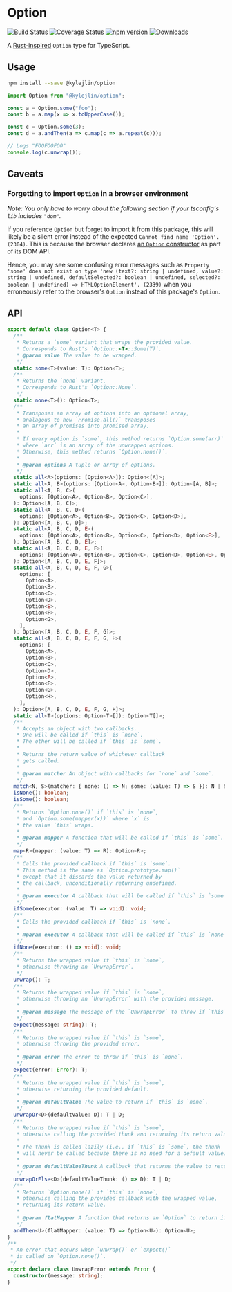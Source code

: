 # Option

[![Build Status](https://travis-ci.com/kylejlin/option.svg?branch=master)](https://travis-ci.com/kylejlin/option)
[![Coverage Status](https://coveralls.io/repos/github/kylejlin/option/badge.svg?branch=master)](https://coveralls.io/github/kylejlin/option?branch=master)
[![npm version](https://badge.fury.io/js/%40kylejlin%2Foption.svg)](https://www.npmjs.com/package/@kylejlin/option)
[![Downloads](https://img.shields.io/npm/dm/%40kylejlin%2Foption.svg)](https://www.npmjs.com/package/@kylejlin/option)

A [Rust-inspired](https://doc.rust-lang.org/std/option/enum.Option.html) `Option` type for TypeScript.

## Usage

```bash
npm install --save @kylejlin/option
```

```ts
import Option from "@kylejlin/option";

const a = Option.some("foo");
const b = a.map(x => x.toUpperCase());

const c = Option.some(3);
const d = a.andThen(a => c.map(c => a.repeat(c)));

// Logs "FOOFOOFOO"
console.log(c.unwrap());
```

## Caveats

### Forgetting to import `Option` in a browser environment

_Note: You only have to worry about the following section if your tsconfig's `lib` includes `"dom"`._

If you reference `Option` but forget to import it from this package, this will likely be a silent error instead of the expected `Cannot find name 'Option'. (2304)`. This is because the browser declares [an `Option` constructor](https://developer.mozilla.org/en-US/docs/Web/API/HTMLOptionElement/Option) as part of its DOM API.

Hence, you may see some confusing error messages such as `Property 'some' does not exist on type 'new (text?: string | undefined, value?: string | undefined, defaultSelected?: boolean | undefined, selected?: boolean | undefined) => HTMLOptionElement'. (2339)` when you erroneously refer to the browser's `Option` instead of this package's `Option`.

## API

```ts
export default class Option<T> {
  /**
   * Returns a `some` variant that wraps the provided value.
   * Corresponds to Rust's `Option::<T>::Some(T)`.
   * @param value The value to be wrapped.
   */
  static some<T>(value: T): Option<T>;
  /**
   * Returns the `none` variant.
   * Corresponds to Rust's `Option::None`.
   */
  static none<T>(): Option<T>;
  /**
   * Transposes an array of options into an optional array,
   * analagous to how `Promise.all()` transposes
   * an array of promises into promised array.
   *
   * If every option is `some`, this method returns `Option.some(arr)`
   * where `arr` is an array of the unwrapped options.
   * Otherwise, this method returns `Option.none()`.
   *
   * @param options A tuple or array of options.
   */
  static all<A>(options: [Option<A>]): Option<[A]>;
  static all<A, B>(options: [Option<A>, Option<B>]): Option<[A, B]>;
  static all<A, B, C>(
    options: [Option<A>, Option<B>, Option<C>],
  ): Option<[A, B, C]>;
  static all<A, B, C, D>(
    options: [Option<A>, Option<B>, Option<C>, Option<D>],
  ): Option<[A, B, C, D]>;
  static all<A, B, C, D, E>(
    options: [Option<A>, Option<B>, Option<C>, Option<D>, Option<E>],
  ): Option<[A, B, C, D, E]>;
  static all<A, B, C, D, E, F>(
    options: [Option<A>, Option<B>, Option<C>, Option<D>, Option<E>, Option<F>],
  ): Option<[A, B, C, D, E, F]>;
  static all<A, B, C, D, E, F, G>(
    options: [
      Option<A>,
      Option<B>,
      Option<C>,
      Option<D>,
      Option<E>,
      Option<F>,
      Option<G>,
    ],
  ): Option<[A, B, C, D, E, F, G]>;
  static all<A, B, C, D, E, F, G, H>(
    options: [
      Option<A>,
      Option<B>,
      Option<C>,
      Option<D>,
      Option<E>,
      Option<F>,
      Option<G>,
      Option<H>,
    ],
  ): Option<[A, B, C, D, E, F, G, H]>;
  static all<T>(options: Option<T>[]): Option<T[]>;
  /**
   * Accepts an object with two callbacks.
   * One will be called if `this` is `none`.
   * The other will be called if `this` is `some`.
   *
   * Returns the return value of whichever callback
   * gets called.
   *
   * @param matcher An object with callbacks for `none` and `some`.
   */
  match<N, S>(matcher: { none: () => N; some: (value: T) => S }): N | S;
  isNone(): boolean;
  isSome(): boolean;
  /**
   * Returns `Option.none()` if `this` is `none`,
   * and `Option.some(mapper(x))` where `x` is
   * the value `this` wraps.
   *
   * @param mapper A function that will be called if `this` is `some`.
   */
  map<R>(mapper: (value: T) => R): Option<R>;
  /**
   * Calls the provided callback if `this` is `some`.
   * This method is the same as `Option.prototype.map()`
   * except that it discards the value returned by
   * the callback, unconditionally returning undefined.
   *
   * @param executor A callback that will be called if `this` is `some`.
   */
  ifSome(executor: (value: T) => void): void;
  /**
   * Calls the provided callback if `this` is `none`.
   *
   * @param executor A callback that will be called if `this` is `none`.
   */
  ifNone(executor: () => void): void;
  /**
   * Returns the wrapped value if `this` is `some`,
   * otherwise throwing an `UnwrapError`.
   */
  unwrap(): T;
  /**
   * Returns the wrapped value if `this` is `some`,
   * otherwise throwing an `UnwrapError` with the provided message.
   *
   * @param message The message of the `UnwrapError` to throw if `this` is `none`.
   */
  expect(message: string): T;
  /**
   * Returns the wrapped value if `this` is `some`,
   * otherwise throwing the provided error.
   *
   * @param error The error to throw if `this` is `none`.
   */
  expect(error: Error): T;
  /**
   * Returns the wrapped value if `this` is `some`,
   * otherwise returning the provided default.
   *
   * @param defaultValue The value to return if `this` is `none`.
   */
  unwrapOr<D>(defaultValue: D): T | D;
  /**
   * Returns the wrapped value if `this` is `some`,
   * otherwise calling the provided thunk and returning its return value.
   *
   * The thunk is called lazily (i.e., if `this` is `some`, the thunk
   * will never be called because there is no need for a default value).
   *
   * @param defaultValueThunk A callback that returns the value to return if `this` is `none`.
   */
  unwrapOrElse<D>(defaultValueThunk: () => D): T | D;
  /**
   * Returns `Option.none()` if `this` is `none`,
   * otherwise calling the provided callback with the wrapped value,
   * returning its return value.
   *
   * @param flatMapper A function that returns an `Option` to return if `this` is `some`.
   */
  andThen<U>(flatMapper: (value: T) => Option<U>): Option<U>;
}
/**
 * An error that occurs when `unwrap()` or `expect()`
 * is called on `Option.none()`.
 */
export declare class UnwrapError extends Error {
  constructor(message: string);
}
```

